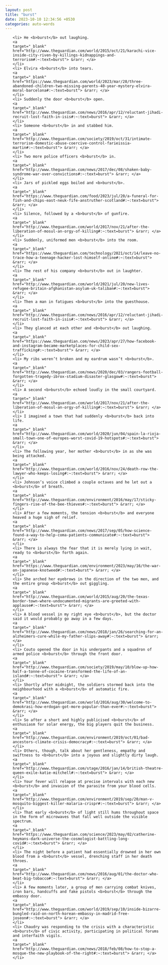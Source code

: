 ```yaml
---
layout: post
title: "burst"
date: 2023-10-10 12:34:56 +0530
categories: auto-words
---
```

<ol>

    <li> He <b>burst</b> out laughing.
    <a 
    target="_blank" 
    href="http://www.theguardian.com/world/2015/oct/21/karachi-vice-inside-city-riven-by-killings-kidnappings-and-terrorism#:~:text=burst"> &rarr; </a>
    </li>
    <li> Elvira <b>burst</b> into tears.
    <a 
    target="_blank" 
    href="https://www.theguardian.com/world/2023/mar/28/three-abandoned-children-two-missing-parents-40-year-mystery-elvira-moral-barcelona#:~:text=burst"> &rarr; </a>
    </li>
    <li> Suddenly the door <b>burst</b> open.
    <a 
    target="_blank" 
    href="http://www.theguardian.com/news/2016/apr/12/reluctant-jihadi-recruit-lost-faith-in-isis#:~:text=burst"> &rarr; </a>
    </li>
    <li> Someone <b>burst</b> in and stabbed him.
    <a 
    target="_blank" 
    href="http://www.theguardian.com/society/2019/oct/31/intimate-terrorism-domestic-abuse-coercive-control-farieissia-martin#:~:text=burst"> &rarr; </a>
    </li>
    <li> Two more police officers <b>burst</b> in.
    <a 
    target="_blank" 
    href="http://www.theguardian.com/news/2017/dec/08/shaken-baby-syndrome-war-over-convictions#:~:text=burst"> &rarr; </a>
    </li>
    <li> Jars of pickled eggs boiled and <b>burst</b>.
    <a 
    target="_blank" 
    href="https://www.theguardian.com/food/2023/jul/20/a-funeral-for-fish-and-chips-east-neuk-fife-anstruther-scotland#:~:text=burst"> &rarr; </a>
    </li>
    <li> Silence, followed by a <b>burst</b> of gunfire.
    <a 
    target="_blank" 
    href="http://www.theguardian.com/world/2017/nov/21/after-the-liberation-of-mosul-an-orgy-of-killing#:~:text=burst"> &rarr; </a>
    </li>
    <li> Suddenly, uniformed men <b>burst</b> into the room.
    <a 
    target="_blank" 
    href="https://www.theguardian.com/technology/2021/oct/14/leave-no-trace-how-a-teenage-hacker-lost-himself-online#:~:text=burst"> &rarr; </a>
    </li>
    <li> The rest of his company <b>burst</b> out in laughter.
    <a 
    target="_blank" 
    href="http://www.theguardian.com/world/2021/jul/20/new-lives-refugee-britain-afghanistan-asylum-uk-taliban#:~:text=burst"> &rarr; </a>
    </li>
    <li> Then a man in fatigues <b>burst</b> into the guesthouse.
    <a 
    target="_blank" 
    href="http://www.theguardian.com/news/2016/apr/12/reluctant-jihadi-recruit-lost-faith-in-isis#:~:text=burst"> &rarr; </a>
    </li>
    <li> They glanced at each other and <b>burst</b> out laughing.
    <a 
    target="_blank" 
    href="https://www.theguardian.com/news/2023/apr/27/how-facebook-and-instagram-became-marketplaces-for-child-sex-trafficking#:~:text=burst"> &rarr; </a>
    </li>
    <li> My ribs weren’t broken and my eardrum wasn’t <b>burst</b>.
    <a 
    target="_blank" 
    href="http://www.theguardian.com/news/2020/dec/03/rangers-football-forgotten-tragedy-ibrox-stadium-disaster-glasgow#:~:text=burst"> &rarr; </a>
    </li>
    <li> A second <b>burst</b> echoed loudly in the small courtyard.
    <a 
    target="_blank" 
    href="http://www.theguardian.com/world/2017/nov/21/after-the-liberation-of-mosul-an-orgy-of-killing#:~:text=burst"> &rarr; </a>
    </li>
    <li> I imagined a town that had suddenly <b>burst</b> back into life.
    <a 
    target="_blank" 
    href="http://www.theguardian.com/world/2020/jun/04/spain-la-rioja-small-town-one-of-europes-worst-covid-19-hotspots#:~:text=burst"> &rarr; </a>
    </li>
    <li> The following year, her mother <b>burst</b> in as she was being attacked.
    <a 
    target="_blank" 
    href="http://www.theguardian.com/world/2016/nov/24/death-row-the-lawyer-who-keeps-losing#:~:text=burst"> &rarr; </a>
    </li>
    <li> Johnson’s voice climbed a couple octaves and he let out a <b>burst</b> of breath.
    <a 
    target="_blank" 
    href="http://www.theguardian.com/environment/2016/may/17/sticky-fingers-rise-of-the-bee-thieves#:~:text=burst"> &rarr; </a>
    </li>
    <li> After a few moments, the tension <b>burst</b> and everyone heaved a huge sigh of relief.
    <a 
    target="_blank" 
    href="http://www.theguardian.com/news/2017/sep/05/how-science-found-a-way-to-help-coma-patients-communicate#:~:text=burst"> &rarr; </a>
    </li>
    <li> There is always the fear that it is merely lying in wait, ready to <b>burst</b> forth again.
    <a 
    target="_blank" 
    href="https://www.theguardian.com/environment/2023/may/16/the-war-on-japanese-knotweed#:~:text=burst"> &rarr; </a>
    </li>
    <li> She arched her eyebrows in the direction of the two men, and the entire group <b>burst</b> out giggling.
    <a 
    target="_blank" 
    href="http://www.theguardian.com/world/2015/aug/20/the-texas-border-town-where-undocumented-migrants-are-greeted-with-applause#:~:text=burst"> &rarr; </a>
    </li>
    <li> A blood vessel in my right eye <b>burst</b>, but the doctor said it would probably go away in a few days.
    <a 
    target="_blank" 
    href="http://www.theguardian.com/news/2018/jan/26/searching-for-an-alzheimers-cure-while-my-father-slips-away#:~:text=burst"> &rarr; </a>
    </li>
    <li> Couto opened the door in his underpants and a squadron of armed police <b>burst</b> through the front door.
    <a 
    target="_blank" 
    href="http://www.theguardian.com/society/2019/may/10/blow-up-how-half-a-tonne-of-cocaine-transformed-the-life-of-an-island#:~:text=burst"> &rarr; </a>
    </li>
    <li> Shortly after midnight, the soldiers stormed back into the neighbourhood with a <b>burst</b> of automatic fire.
    <a 
    target="_blank" 
    href="http://www.theguardian.com/world/2016/aug/30/welcome-to-demokrasi-how-erdogan-got-more-popular-than-ever#:~:text=burst"> &rarr; </a>
    </li>
    <li> So after a short and highly publicised <b>burst</b> of enthusiasm for solar energy, the big players quit the business.
    <a 
    target="_blank" 
    href="http://www.theguardian.com/environment/2019/oct/01/bad-ancestors-climate-crisis-democracy#:~:text=burst"> &rarr; </a>
    </li>
    <li> Others, though, talk about her gentleness, empathy and swiftness to <b>burst</b> into a joyous and slightly dirty laugh.
    <a 
    target="_blank" 
    href="http://www.theguardian.com/stage/2016/jan/14/british-theatre-queen-exile-katie-mitchell#:~:text=burst"> &rarr; </a>
    </li>
    <li> Your fever will relapse at precise intervals with each new <b>burst</b> and invasion of the parasite from your blood cells.
    <a 
    target="_blank" 
    href="http://www.theguardian.com/environment/2019/sep/20/man-v-mosquito-biggest-killer-malaria-crispr#:~:text=burst"> &rarr; </a>
    </li>
    <li> That early <b>burst</b> of light still hums throughout space in the form of microwaves that fall well outside the visible spectrum.
    <a 
    target="_blank" 
    href="https://www.theguardian.com/science/2023/may/02/catherine-heymans-dark-universe-the-cosmologist-battling-long-covid#:~:text=burst"> &rarr; </a>
    </li>
    <li> The night before a patient had essentially drowned in her own blood from a <b>burst</b> vessel, drenching staff in her death throes.
    <a 
    target="_blank" 
    href="http://www.theguardian.com/news/2016/aug/01/the-doctor-who-beat-big-tobacco#:~:text=burst"> &rarr; </a>
    </li>
    <li> A few moments later, a group of men carrying combat knives, iron bars, handcuffs and fake pistols <b>burst</b> through the embassy door.
    <a 
    target="_blank" 
    href="http://www.theguardian.com/world/2019/sep/10/inside-bizarre-bungled-raid-on-north-korean-embassy-in-madrid-free-joseon#:~:text=burst"> &rarr; </a>
    </li>
    <li> Chaudry was responding to the crisis with a characteristic <b>burst</b> of civic activity, participating in political forums and interfaith vigils.
    <a 
    target="_blank" 
    href="http://www.theguardian.com/news/2018/feb/08/how-to-stop-a-mosque-the-new-playbook-of-the-right#:~:text=burst"> &rarr; </a>
    </li>